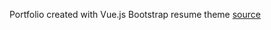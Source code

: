 Portfolio created with Vue.js
Bootstrap resume theme <a href="https://github.com/BlackrockDigital/startbootstrap-resume">source</a>
